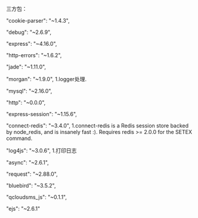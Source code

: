 三方包：

"cookie-parser": "~1.4.3",

"debug": "~2.6.9",

"express": "~4.16.0",

"http-errors": "~1.6.2",

"jade": "~1.11.0",

"morgan": "~1.9.0",
1.logger处理.

"mysql": "~2.16.0",

"http": "~0.0.0",

"express-session": "~1.15.6",

"connect-redis": "~3.4.0",
1.connect-redis is a Redis session store backed by node_redis, and is insanely fast :). Requires redis >= 2.0.0 for the SETEX command.

"log4js": "~3.0.6",
1.打印日志

"async": "~2.6.1",

"request": "~2.88.0",

"bluebird": "~3.5.2",

"qcloudsms_js": "~0.1.1",

"ejs": "~2.6.1"